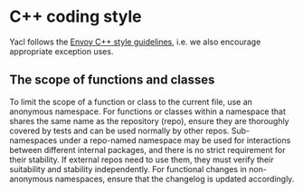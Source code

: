 # C++ coding style

Yacl follows the [Envoy C++ style guidelines](https://github.com/envoyproxy/envoy/blob/main/STYLE.md), i.e. we also encourage appropriate exception uses.

## The scope of functions and classes

 To limit the scope of a function or class to the current file, use an anonymous namespace. For functions or classes within a namespace that shares the same name as the repository (repo), ensure they are thoroughly covered by tests and can be used normally by other repos. Sub-namespaces under a repo-named namespace may be used for interactions between different internal packages, and there is no strict requirement for their stability. If external repos need to use them, they must verify their suitability and stability independently. For functional changes in non-anonymous namespaces, ensure that the changelog is updated accordingly.
